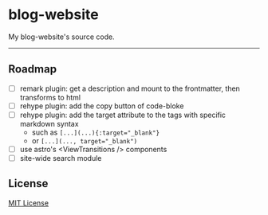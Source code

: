 # blog-website

My blog-website's source code.

---

## Roadmap

- [ ] remark plugin: get a description and mount to the frontmatter, then transforms to html
- [ ] rehype plugin: add the copy button of code-bloke
- [ ] rehype plugin: add the target attribute to the tags with specific markdown syntax
  - such as `[...](...){:target="_blank"}`
  - or `[...](..., target="_blank")`
- [ ] use astro's \<ViewTransitions /> components
- [ ] site-wide search module

## License

[MIT License](./LICENSE)
